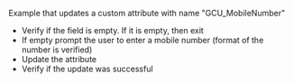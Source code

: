 Example that updates a custom attribute with name "GCU_MobileNumber"
- Verify if the field is empty. If it is empty, then exit
- If empty prompt the user to enter a mobile number (format of the number is verified)
- Update the attribute
- Verify if the update was successful
